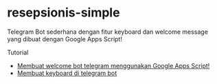# resepsionis-simple
Telegram Bot sederhana dengan fitur keyboard dan welcome message yang dibuat dengan Google Apps Script!

Tutorial
- [Membuat welcome bot telegram menggunakan Google Apps Script!](https://muhsinalr.com/post/membuat-welcome-bot-telegram-menggunakan-google-apps-script/)
- [Membuat keyboard di telegram bot](https://muhsinalr.com/post/membuat-keyboard-di-telegram-bot/)
